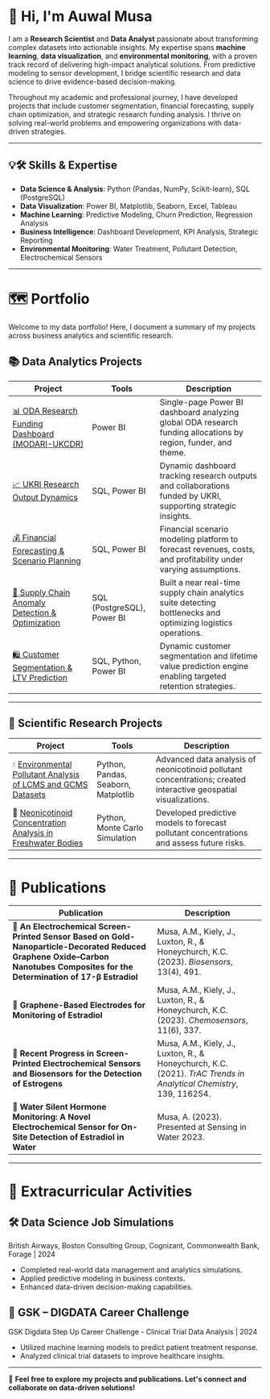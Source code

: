 
# 👋 Hi, I'm Auwal Musa

I am a **Research Scientist** and **Data Analyst** passionate about transforming complex datasets into actionable insights. My expertise spans **machine learning**, **data visualization**, and **environmental monitoring**, with a proven track record of delivering high-impact analytical solutions. From predictive modeling to sensor development, I bridge scientific research and data science to drive evidence-based decision-making.

Throughout my academic and professional journey, I have developed projects that include customer segmentation, financial forecasting, supply chain optimization, and strategic research funding analysis. I thrive on solving real-world problems and empowering organizations with data-driven strategies.

---

## 💡🛠️ Skills & Expertise
- **Data Science & Analysis**: Python (Pandas, NumPy, Scikit-learn), SQL (PostgreSQL)
- **Data Visualization**: Power BI, Matplotlib, Seaborn, Excel, Tableau
- **Machine Learning**: Predictive Modeling, Churn Prediction, Regression Analysis
- **Business Intelligence**: Dashboard Development, KPI Analysis, Strategic Reporting
- **Environmental Monitoring**: Water Treatment, Pollutant Detection, Electrochemical Sensors

---

# 🗺 Portfolio

Welcome to my data portfolio! Here, I document a summary of my projects across business analytics and scientific research.

## 📚 Data Analytics Projects

| Project | Tools | Description |
|---|---|---|
| [📊 ODA Research Funding Dashboard (MODARI-UKCDR)](https://github.com/auwalmusa/oda-research-funding-dashboard) | Power BI | Single-page Power BI dashboard analyzing global ODA research funding allocations by region, funder, and theme. |
| [📈 UKRI Research Output Dynamics](https://github.com/auwalmusa/ukri-research-output-dynamics) | SQL, Power BI | Dynamic dashboard tracking research outputs and collaborations funded by UKRI, supporting strategic insights. |
| [💰 Financial Forecasting & Scenario Planning](https://github.com/auwalmusa/financial-forecasting-scenario-planning) | SQL, Power BI | Financial scenario modeling platform to forecast revenues, costs, and profitability under varying assumptions. |
| [🚚 Supply Chain Anomaly Detection & Optimization](https://github.com/auwalmusa/supply-chain-anomaly-detection-optimization) | SQL (PostgreSQL), Power BI | Built a near real-time supply chain analytics suite detecting bottlenecks and optimizing logistics operations. |
| [🛍️ Customer Segmentation & LTV Prediction](https://github.com/auwalmusa/customer-segmentation-ltv-prediction) | SQL, Python, Power BI | Dynamic customer segmentation and lifetime value prediction engine enabling targeted retention strategies. |

---

## 🧪 Scientific Research Projects

| Project | Tools | Description |
|---|---|---|
| 💧 [Environmental Pollutant Analysis of LCMS and GCMS Datasets](#) | Python, Pandas, Seaborn, Matplotlib | Advanced data analysis of neonicotinoid pollutant concentrations; created interactive geospatial visualizations. |
| 🐝 [Neonicotinoid Concentration Analysis in Freshwater Bodies](https://github.com/auwalmusa/pesticide-data-analysis) | Python, Monte Carlo Simulation | Developed predictive models to forecast pollutant concentrations and assess future risks. |

---

# 📄 Publications

| Publication | Description |
|---|---|
| 📄 **An Electrochemical Screen-Printed Sensor Based on Gold-Nanoparticle-Decorated Reduced Graphene Oxide–Carbon Nanotubes Composites for the Determination of 17-β Estradiol** | Musa, A.M., Kiely, J., Luxton, R., & Honeychurch, K.C. (2023). *Biosensors*, 13(4), 491. |
| 📄 **Graphene-Based Electrodes for Monitoring of Estradiol** | Musa, A.M., Kiely, J., Luxton, R., & Honeychurch, K.C. (2023). *Chemosensors*, 11(6), 337. |
| 📄 **Recent Progress in Screen-Printed Electrochemical Sensors and Biosensors for the Detection of Estrogens** | Musa, A.M., Kiely, J., Luxton, R., & Honeychurch, K.C. (2021). *TrAC Trends in Analytical Chemistry*, 139, 116254. |
| 🎤 **Water Silent Hormone Monitoring: A Novel Electrochemical Sensor for On-Site Detection of Estradiol in Water** | Musa, A. (2023). Presented at Sensing in Water 2023. |

---

# 🎯 Extracurricular Activities

## 🛠 Data Science Job Simulations
British Airways, Boston Consulting Group, Cognizant, Commonwealth Bank, Forage | 2024
- Completed real-world data management and analytics simulations.
- Applied predictive modeling in business contexts.
- Enhanced data-driven decision-making capabilities.

## 🧪 GSK – DIGDATA Career Challenge
GSK Digdata Step Up Career Challenge - Clinical Trial Data Analysis | 2024
- Utilized machine learning models to predict patient treatment response.
- Analyzed clinical trial datasets to improve healthcare insights.

---

🌟 **Feel free to explore my projects and publications. Let's connect and collaborate on data-driven solutions!**

